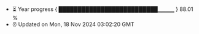 - ⏳ Year progress { ██████████████████████████▁▁▁▁ } 88.01 %
- ⏰ Updated on Mon, 18 Nov 2024 03:02:20 GMT

